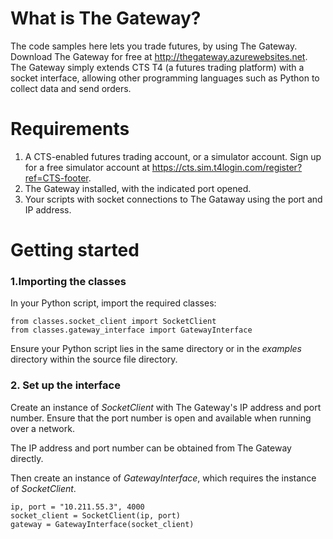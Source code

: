 What is The Gateway?
===
The code samples here lets you trade futures, by using The Gateway.
Download The Gateway for free at http://thegateway.azurewebsites.net.
The Gateway simply extends CTS T4 (a futures trading platform) with a socket interface, allowing other programming languages such as Python to collect data and send orders.

Requirements
===
1. A CTS-enabled futures trading account, or a simulator account. Sign up for a free simulator account at https://cts.sim.t4login.com/register?ref=CTS-footer.
2. The Gateway installed, with the indicated port opened.
3. Your scripts with socket connections to The Gataway using the port and IP address.

Getting started
===
### 1.Importing the classes ###
In your Python script, import the required classes: 
```
from classes.socket_client import SocketClient
from classes.gateway_interface import GatewayInterface
```
Ensure your Python script lies in the same directory or in the *examples* directory within the source file directory. 

### 2. Set up the interface ###
Create an instance of *SocketClient* with The Gateway's IP address and port number. Ensure that the port number is open and available when running over a network.

The IP address and port number can be obtained from The Gateway directly.

Then create an instance of *GatewayInterface*, which requires the instance of *SocketClient*. 

```
ip, port = "10.211.55.3", 4000
socket_client = SocketClient(ip, port)
gateway = GatewayInterface(socket_client)
```










